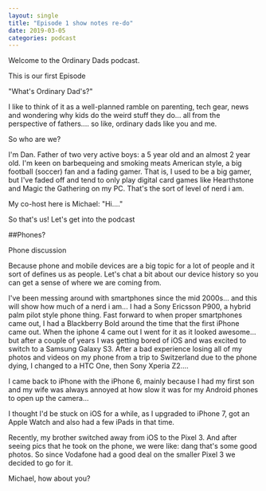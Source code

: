 ```yaml
---
layout: single
title: "Episode 1 show notes re-do"
date: 2019-03-05
categories: podcast
---
```


Welcome to the Ordinary Dads podcast.

This is our first Episode

"What's Ordinary Dad's?"

I like to think of it as a well-planned ramble on parenting, tech gear, news and wondering why kids do the weird stuff they do... all from the perspective of fathers.... so like, ordinary dads like you and me.

So who are we?

I'm Dan. Father of two very active boys: a 5 year old and an almost 2 year old. I'm keen on barbequeing and smoking meats American style, a big football (soccer) fan and a fading gamer. That is, I used to be a big gamer, but I've faded off and tend to only play digital card games like Hearthstone and Magic the Gathering on my PC. That's the sort of level of nerd i am.

My co-host here is Michael: "Hi...."

<Michael Intro>

So that's us! Let's get into the podcast

##Phones?

Phone discussion

Because phone and mobile devices are a big topic for a lot of people and it sort of defines us as people.  Let's chat a bit about our device history so you can get a sense of where we are coming from.

I've been messing around with smartphones since the mid 2000s... and this will show how much of a nerd i am... I had a Sony Ericsson P900, a hybrid palm pilot style phone thing. Fast forward to when proper smartphones came out, I had a Blackberry Bold around the time that the first iPhone came out. When the iphone 4 came out I went for it as it looked awesome... but after a couple of years I was getting bored of iOS and was excited to switch to a Samsung Galaxy S3. After a bad experience losing all of my photos and videos on my phone from a trip to Switzerland due to the phone dying, I changed to a HTC One, then Sony Xperia Z2....

I came back to iPhone with the iPhone 6, mainly because I had my first son and my wife was always annoyed at how slow it was for my Android phones to open up the camera...

I thought I'd be stuck on iOS for a while, as I upgraded to iPhone 7, got an Apple Watch and also had a few iPads in that time.

Recently, my brother switched away from iOS to the Pixel 3. And after seeing pics that he took on the phone, we were like: dang that's some good photos. So since Vodafone had a good deal on the smaller Pixel 3 we decided to go for it.

Michael, how about you?
